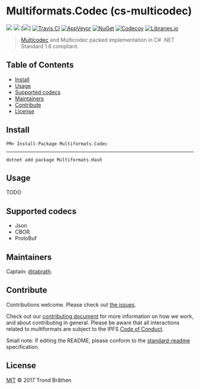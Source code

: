 # Multiformats.Codec (cs-multicodec)

[![](https://img.shields.io/badge/project-multiformats-blue.svg?style=flat-square)](https://github.com/multiformats/multiformats)
[![](https://img.shields.io/badge/freenode-%23ipfs-blue.svg?style=flat-square)](https://webchat.freenode.net/?channels=%23ipfs)
[![](https://img.shields.io/badge/readme%20style-standard-brightgreen.svg?style=flat-square)]
[![Travis CI](https://img.shields.io/travis/multiformats/cs-multicodec.svg?style=flat-square&branch=master)](https://travis-ci.org/multiformats/cs-multicodec)
[![AppVeyor](https://img.shields.io/appveyor/ci/tabrath/cs-multicodec/master.svg?style=flat-square)](https://ci.appveyor.com/project/tabrath/cs-multicodec)
[![NuGet](https://buildstats.info/nuget/Multiformats.Codec)](https://www.nuget.org/packages/Multiformats.Codec/)
[![Codecov](https://img.shields.io/codecov/c/github/multiformats/cs-multicodec/master.svg?style=flat-square)](https://codecov.io/gh/multiformats/cs-multicodec)
[![Libraries.io](https://img.shields.io/librariesio/github/multiformats/cs-multicodec.svg?style=flat-square)](https://libraries.io/github/multiformats/cs-multicodec)

> [Multicodec](https://github.com/multiformats/multicodec) and Multicodec packed implementation in C# .NET Standard 1.6 compliant.

## Table of Contents

- [Install](#install)
- [Usage](#usage)
- [Supported codecs](#supported-codecs)
- [Maintainers](#maintainers)
- [Contribute](#contribute)
- [License](#license)

## Install

    PM> Install-Package Multiformats.Codec

---

    dotnet add package Multiformats.Hash

## Usage

TODO

## Supported codecs

- Json
- CBOR
- ProtoBuf

## Maintainers

Captain: [@tabrath](https://github.com/tabrath).

## Contribute

Contributions welcome. Please check out [the issues](https://github.com/multiformats/cs-multihash/issues).

Check out our [contributing document](https://github.com/multiformats/multiformats/blob/master/contributing.md) for more information on how we work, and about contributing in general. Please be aware that all interactions related to multiformats are subject to the IPFS [Code of Conduct](https://github.com/ipfs/community/blob/master/code-of-conduct.md).

Small note: If editing the README, please conform to the [standard-readme](https://github.com/RichardLitt/standard-readme) specification.

## License

[MIT](LICENSE) © 2017 Trond Bråthen
